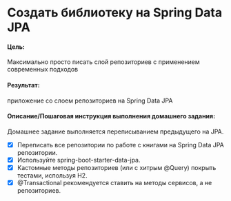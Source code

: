 # Создать библиотеку на Spring Data JPA

#### Цель:
Максимально просто писать слой репозиториев с применением современных подходов

#### Результат:
приложение со слоем репозиториев на Spring Data JPA

#### Описание/Пошаговая инструкция выполнения домашнего задания:
Домашнее задание выполняется переписыванием предыдущего на JPA.
- [x] Переписать все репозитории по работе с книгами на Spring Data JPA репозитории.
- [x] Используйте spring-boot-starter-data-jpa.
- [x] Кастомные методы репозиториев (или с хитрым @Query) покрыть тестами, используя H2.
- [x] @Transactional рекомендуется ставить на методы сервисов, а не репозиториев.
